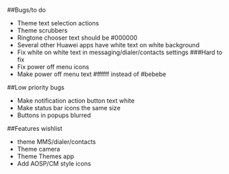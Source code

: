 ##Bugs/to do
* Theme text selection actions
* Theme scrubbers
* Ringtone chooser text should be #000000
* Several other Huawei apps have white text on white background
* Fix white on white text in messaging/dialer/contacts settings
###Hard to fix
* Fix power off menu icons
* Make power off menu text #ffffff instead of #bebebe

##Low priority bugs
* Make notification action button text white
* Make status bar icons the same size
* Buttons in popups blurred

##Features wishlist
* theme MMS/dialer/contacts
* Theme camera
* Theme Themes app
* Add AOSP/CM style icons
